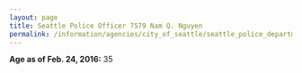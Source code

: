 ```yaml
---
layout: page
title: Seattle Police Officer 7579 Nam Q. Nguyen
permalink: /information/agencies/city_of_seattle/seattle_police_department/copbook/7579/
---
```


**Age as of Feb. 24, 2016:** 35
